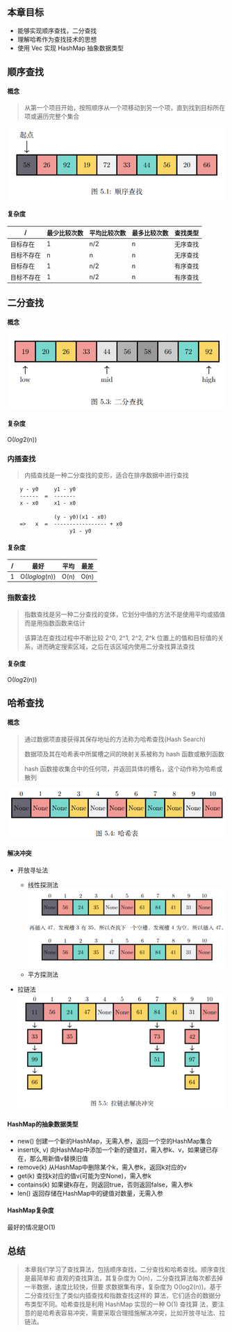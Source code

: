 ## 本章目标
- 能够实现顺序查找，二分查找
- 理解哈希作为查找技术的思想
- 使用 Vec 实现 HashMap 抽象数据类型


## 顺序查找
#### 概念
> 从第一个项目开始，按照顺序从一个项移动到另一个项，直到找到目标所在项或遍历完整个集合

![顺序查找](../../assets/sequential_search.png)

#### 复杂度
| /     | 最少比较次数 | 平均比较次数 | 最多比较次数 | 查找类型 |
|-------|--------|--------|--------|------|
| 目标存在  | 1      | n/2    | n      | 无序查找 |
| 目标不存在 | n      | n      | n      | 无序查找 |
| 目标存在  | 1      | n/2    | n      | 有序查找 |
| 目标不存在 | 1      | n/2    | n      | 有序查找 |

## 二分查找
#### 概念
![二分查找](../../assets/binary_search.png)

#### 复杂度
O(*log*2(n))

### 内插查找
> 内插查找是一种二分查找的变形，适合在排序数据中进行查找

```text
    y - y0     y1 - y0
    ------  =  -------
    x - x0     x1 - x0
    
               (y - y0)(x1 - x0)
    =>   x  =  ----------------- + x0
                    y1 - y0
```
#### 复杂度
| / | 最好             | 平均   | 最差   |
|---|----------------|------|------|
| 1 | O(*loglog*(n)) | O(n) | O(n) |


### 指数查找
> 指数查找是另一种二分查找的变体，它划分中值的方法不是使用平均或插值而是用指数函数来估计
> 
> 该算法在查找过程中不断比较 2^0, 2^1, 2^2, 2^k 位置上的值和目标值的关系，进而确定搜索区域，之后在该区域内使用二分查找算法查找

#### 复杂度
O(*log*2(n))


## 哈希查找
#### 概念
> 通过数据项直接获得其保存地址的方法称为哈希查找(Hash Search)
> 
> 数据项及其在哈希表中所属槽之间的映射关系被称为 hash 函数或散列函数
> 
> hash 函数接收集合中的任何项，并返回具体的槽名，这个动作称为哈希或散列

![哈希表](../../assets/hash_table.png)

#### 解决冲突
- 开放寻址法
  - 线性探测法
![线性探测法](../../assets/open_addressing.png)
  - 平方探测法

- 拉链法
![拉链法](../../assets/zipper.png)

#### HashMap的抽象数据类型
- new() 创建一个新的HashMap，无需入参，返回一个空的HashMap集合
- insert(k, v) 向HashMap中添加一个新的键值对，需入参k、v，如果键已存在，那么用新值v替换旧值
- remove(k) 从HashMap中删除某个k，需入参k，返回k对应的v
- get(k) 查找k对应的值v(可能为空None)，需入参k
- contains(k) 如果键k存在，则返回true，否则返回false，需入参k
- len() 返回存储在HashMap中的键值对数量，无需入参

#### HashMap复杂度
最好的情况是O(1)

## 总结
>    本章我们学习了查找算法，包括顺序查找，二分查找和哈希查找。顺序查找是最简单和
> 直观的查找算法，其复杂度为 O(n)，二分查找算法每次都去掉一半数据，速度比较快，但要
> 求数据集有序，复杂度为 O(log2(n))。基于二分查找衍生了类似内插查找和指数查找这样的
> 算法，它们适合的数据分布类型不同。哈希查找是利用 HashMap 实现的一种 O(1) 查找算
> 法，要注意的是哈希表容易冲突，需要采取合理措施解决冲突，比如开放寻址法、拉链法。
